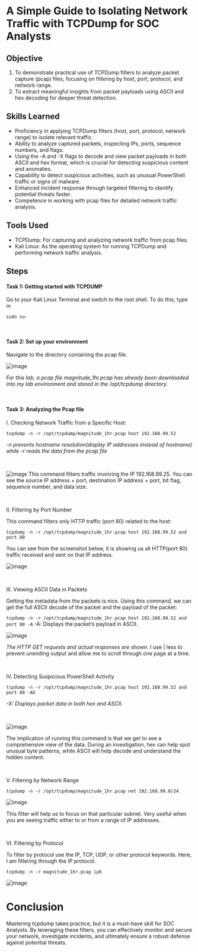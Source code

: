 # A Simple Guide to Isolating Network Traffic with TCPDump for SOC Analysts

## Objective

1. To demonstrate practical use of TCPDump filters to analyze packet capture (pcap) files, focusing on filtering by host, port, protocol, and network range.
2. To extract meaningful insights from packet payloads using ASCII and hex decoding for deeper threat detection.

## Skills Learned

- Proficiency in applying TCPDump filters (host, port, protocol, network range) to isolate relevant traffic.
- Ability to analyze captured packets, inspecting IPs, ports, sequence numbers, and flags.
- Using the -A and -X flags to decode and view packet payloads in both ASCII and hex format, which is crucial for detecting suspicious content and anomalies.
- Capability to detect suspicious activities, such as unusual PowerShell traffic or signs of malware.
- Enhanced incident response through targeted filtering to identify potential threats faster.
- Competence in working with pcap files for detailed network traffic analysis.


## Tools Used

- TCPDump: For capturing and analyzing network traffic from pcap files.
- Kali Linux: As the operating system for running TCPDump and performing network traffic analysis.

## Steps
#### Task 1: Getting started with TCPDUMP
Go to your Kali Linux Terminal and switch to the root shell. 
To do this, type in

`sudo su-`

<br>


#### Task 2: Set up your environment

Navigate to the directory containing the pcap file.
<br>

![image](https://github.com/user-attachments/assets/4bd83526-65fe-47ac-9040-f60f81430b37)

*For this lab, a pcap file magnitude_1hr.pcap has already been downloaded into my lab environment and stored in the /opt/tcpdump directory.*


<br>

#### Task 3: Analyzing the Pcap file
I. Checking Network Traffic from a Specific Host:
   
`tcpdump -n -r /opt/tcpdump/magnitude_1hr.pcap host 192.168.99.52`

*-n prevents hostname resolution(display IP addresses instead of hostname) while -r reads the data from the pcap file*

<br>

![image](https://github.com/user-attachments/assets/e9a09e4c-2466-45c7-8f80-215d3a40edd0)
This command filters traffic involving the IP 192.168.99.25. You can see the source IP address + port, destination IP address + port, bit flag, sequence number, and data size.

<br>

II. Filtering by Port Number

This command filters only HTTP traffic (port 80) related to the host:

`tcpdump -n -r /opt/tcpdump/magnitude_1hr.pcap host 192.168.99.52 and port 80`

You can see from the screenshot below, it is showing us all HTTP(port 80) traffic received and sent on that IP address.
<br>

![image](https://github.com/user-attachments/assets/f8a1b349-86c8-4b8b-b55b-56afcba77b95)

<br>

III. Viewing ASCII Data in Packets

Getting the metadata from the packets is nice. Using this command, we can get the full ASCII decode of the packet and the payload of the packet:

`tcpdump -n -r /opt/tcpdump/magnitude_1hr.pcap host 192.168.99.52 and port 80 -A`
-A: Displays the packet’s payload in ASCII.
<br>

![image](https://github.com/user-attachments/assets/dbe8eba0-f7a0-47b0-8161-d2716842f01d)

*The HTTP GET requests and actual responses are shown.*
I use | less to prevent unending output and allow me to scroll through one page at a time.

<br>

IV. Detecting Suspicious PowerShell Activity

`tcpdump -n -r /opt/tcpdump/magnitude_1hr.pcap host 192.168.99.52 and port 80 -AX`

*-X: Displays packet data in both hex and ASCII.*

<br>

![image](https://github.com/user-attachments/assets/5dfcf437-3fa6-4123-9cd5-d8680437794b)


The implication of running this command is that we get to see a comprehensive view of the data. During an investigation, hex can help spot unusual byte patterns, while ASCII will help decode and understand the hidden content.

<br>

V. Filtering by Network Range

`tcpdump -n -r /opt/tcpdump/magnitude_1hr.pcap net 192.168.99.0/24`
<br>

![image](https://github.com/user-attachments/assets/82da3365-cae7-4f62-9b9a-8fbdfc6d5919)

This filter will help us to focus on that particular subnet. Very useful when you are seeing traffic either to or from a range of IP addresses.

<br>

VI. Filtering by Protocol

To filter by protocol use the IP, TCP, UDP, or other protocol keywords. Here, I am filtering through the IP protocol.

`tcpdump -n -r magnitude_1hr.pcap ip6`
<br>

![image](https://github.com/user-attachments/assets/c6561288-c602-42e5-9104-adce17d11a63)


# Conclusion
Mastering tcpdump takes practice, but it is a must-have skill for SOC Analysts. By leveraging these filters, you can effectively monitor and secure your network, investigate incidents, and ultimately ensure a robust defense against potential threats.

